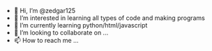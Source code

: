 - 👋 Hi, I’m @zedgar125 
- 👀 I’m interested in learning all types of code and making programs 
- 🌱 I’m currently learning python/html/javascript
- 💞️ I’m looking to collaborate on ...
- 📫 How to reach me ...

<!---
zedgar125/zedgar125 is a ✨ special ✨ repository because its `README.md` (this file) appears on your GitHub profile.
You can click the Preview link to take a look at your changes.
--->
